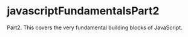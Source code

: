 # javascriptFundamentalsPart2

Part2. This covers the very fundamental building blocks of JavaScript.
